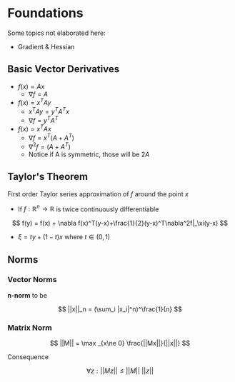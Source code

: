 # Foundations

Some topics not elaborated here:

- Gradient & Hessian

## Basic Vector Derivatives

- $f(x) = Ax$
  - $\nabla f = A$
- $f(x) = x^TAy$
  - $x^T A y = y^TA^Tx$
  - $\nabla f =y^TA^T$
- $f(x) = x^T A x$
  - $\nabla f = x^T(A + A^T)$
  - $\nabla ^2 f = (A + A^T)$
  - Notice if A is symmetric, those will be $2A$

## Taylor's Theorem

First order Taylor series approximation of $f$ around the point $x$

- If $f: \mathbb R^n \to \mathbb R$ is twice continuously differentiable

$$
f(y) = f(x) + \nabla f(x)^T(y-x)+\frac{1}{2}(y-x)^T\nabla^2f|_\xi(y-x)
$$

- $\xi = ty + (1-t)x$ where $t\in (0, 1)$



## Norms

### Vector Norms

**n-norm** to be

$$
||x||_n = (\sum_i |x_i|^n)^\frac{1}{n}
$$

### Matrix Norm

$$
||M|| = \max _{x\ne 0} \frac{||Mx||}{||x||}
$$

Consequence

$$
\forall z: ||Mz|| \le ||M|| \ ||z||
$$
